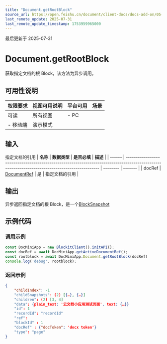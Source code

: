 ```yaml
---
title: "Document.getRootBlock"
source_url: https://open.feishu.cn/document/client-docs/docs-add-on/05-api-doc/doc-document/Document.getRootBlock
last_remote_update: 2025-07-31
last_remote_update_timestamp: 1753959965000
---
```

最后更新于 2025-07-31

# Document.getRootBlock
获取指定文档的根 Block，该方法为异步调用。

## 可用性说明

权限要求 | 视图可用说明 | 平台可用 | 场景
--- | --- | --- | ---
可读 | 所有视图 | - PC  
- 移动端 | 演示模式

## 输入

指定文档的引用
| **名称** | **数据类型**                                                                                                                                       | **是否必填** | **描述**  |
| ------ | ---------------------------------------------------------------------------------------------------------------------------------------------- | -------- | ------- |
| docRef | [DocumentRef](https://open.feishu.cn/document/uAjLw4CM/uYjL24iN/docs-add-on/05-api-doc/basic-data-reference---base/DocumentRef) | 是        | 指定文档的引用 |

## 输出

异步返回指定文档的根 Block，是一个[BlockSnapshot](https://open.feishu.cn/document/uAjLw4CM/uYjL24iN/docs-add-on/05-api-doc/basic-data-reference---base/BlockSnapshot)

## 示例代码

### 调用示例

```js
const DocMiniApp = new BlockitClient().initAPI();
const docRef = await DocMiniApp.getActiveDocumentRef();
const rootblock = await DocMiniApp.Document.getRootBlock(docRef)
console.log('debug', rootblock);
```

### 返回示例

```json
{
    "childIndex": -1
    "childSnapshots": (2) [{…}, {…}]
    "children": (2) [3, 4]
    "data": {plain_text: '云文档小应用测试页面', text: {…}}
    "id": 1
    "recordId": "recordId"
    "ref": 
    "blockId" : 1
    "docRef" : {"docToken": 'docx token'}
    "type": "page"
}
```

